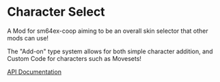 # Character Select

 A Mod for sm64ex-coop aiming to be an overall skin selector that other mods can use!

 The "Add-on" type system allows for both simple character addition, and Custom Code for characters such as Movesets!

 [API Documentation](\\API-doc.md)